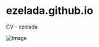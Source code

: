 # ezelada.github.io
CV - ezelada

![image](https://github.com/ezelada/ezelada.github.io/assets/75747178/f796e49c-4ff6-4bf1-adf6-00001032a384)



